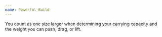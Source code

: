 ```yaml
---
name: Powerful Build
---
```

You count as one size larger when determining your carrying capacity and the weight you can push, drag, or lift.
